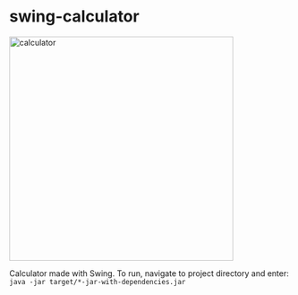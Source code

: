 # swing-calculator
<img width="400" alt="calculator" src="https://github.com/rad-was/swing-calculator/assets/108371018/17fcbbcd-0fe8-4739-8c10-8ecf5b06a7f3">

Calculator made with Swing. To run, navigate to project directory and enter: `java -jar target/*-jar-with-dependencies.jar`
